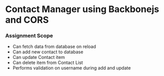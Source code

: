 # Contact Manager using Backbonejs and CORS

### Assignment Scope

* Can fetch data from database on reload
* Can add new contact to database
* Can update Contact item
* Can delete item from Contact List
* Performs validation on username during add and update